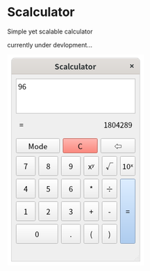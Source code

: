 # Scalculator

Simple yet scalable calculator

currently under devlopment...

![current version](./screenshots/0.0.2-indev.png)

